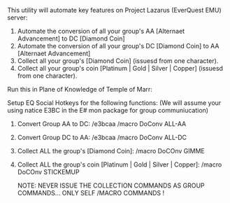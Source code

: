 This utility will automate key features on Project Lazarus (EverQuest EMU) server:

1) Automate the conversion of all your group's AA [Alternaet Advancement] to DC [Diamond Coin]
2) Automate the conversion of all your group's DC [Diamond Coin] to AA [Alternaet Advancement]
3) Collect all your group's [Diamond Coin] (issuesd from one character).
4) Collect all your group's coin [Platinum | Gold | Silver | Copper] (issuesd from one character).

Run this in Plane of Knowledge of Temple of Marr:

Setup EQ Social Hotkeys for the following functions:
(We will assume your using natice E3BC in the E# mon package for group communiucation)

1) Convert Group AA to DC: /e3bcaa /macro DoConv ALL-AA
2) Convert Group DC to AA: /e3bcaa /macro DoConv ALL-DC
3) Collect ALL the group's [Diamond Coin]: /macro DoCOnv GIMME
4) Collect ALL the group's coin [Platinum | Gold | Silver | Copper]: /macro DoCOnv STICKEMUP

   NOTE: NEVER ISSUE THE COLLECTION COMMANDS AS GROUP COMMANDS... ONLY SELF /MACRO COMMANDS !
